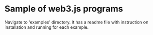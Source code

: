 # Sample of web3.js programs

Navigate to 'examples' directory. It has a readme file with instruction on installation and running for each example.